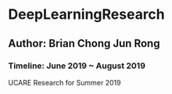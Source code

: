 # DeepLearningResearch
## Author: Brian Chong Jun Rong
### Timeline: June 2019 ~ August 2019
UCARE Research for Summer 2019
